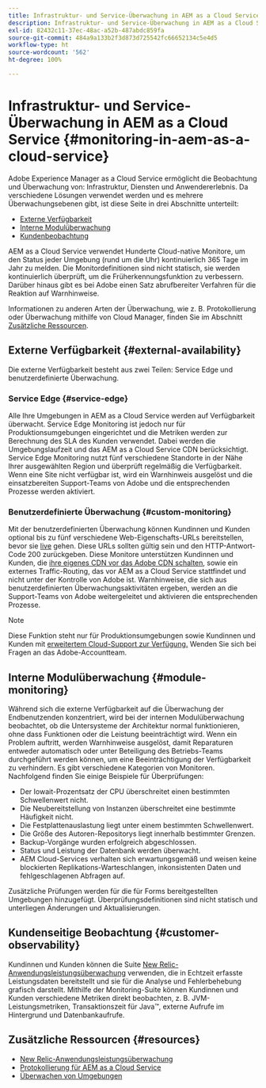 ```yaml
---
title: Infrastruktur- und Service-Überwachung in AEM as a Cloud Service
description: Infrastruktur- und Service-Überwachung in AEM as a Cloud Service
exl-id: 82432c11-37ec-48ac-a52b-487abdc859fa
source-git-commit: 484a9a133b2f3d873d725542fc66652134c5e4d5
workflow-type: ht
source-wordcount: '562'
ht-degree: 100%

---
```


# Infrastruktur- und Service-Überwachung in AEM as a Cloud Service {#monitoring-in-aem-as-a-cloud-service}

Adobe Experience Manager as a Cloud Service ermöglicht die Beobachtung und Überwachung von: Infrastruktur, Diensten und Anwendererlebnis. Da verschiedene Lösungen verwendet werden und es mehrere Überwachungsebenen gibt, ist diese Seite in drei Abschnitte unterteilt:

* [Externe Verfügbarkeit](#external-availability)
* [Interne Modulüberwachung](#module-monitoring)
* [Kundenbeobachtung](#customer-observability)

AEM as a Cloud Service verwendet Hunderte Cloud-native Monitore, um den Status jeder Umgebung (rund um die Uhr) kontinuierlich 365 Tage im Jahr zu melden. Die Monitordefinitionen sind nicht statisch, sie werden kontinuierlich überprüft, um die Früherkennungsfunktion zu verbessern. Darüber hinaus gibt es bei Adobe einen Satz abrufbereiter Verfahren für die Reaktion auf Warnhinweise.

Informationen zu anderen Arten der Überwachung, wie z. B. Protokollierung oder Überwachung mithilfe von Cloud Manager, finden Sie im Abschnitt [Zusätzliche Ressourcen](#resources).

## Externe Verfügbarkeit {#external-availability}

Die externe Verfügbarkeit besteht aus zwei Teilen: Service Edge und benutzerdefinierte Überwachung.

### Service Edge {#service-edge}

Alle Ihre Umgebungen in AEM as a Cloud Service werden auf Verfügbarkeit überwacht. Service Edge Monitoring ist jedoch nur für Produktionsumgebungen eingerichtet und die Metriken werden zur Berechnung des SLA des Kunden verwendet. Dabei werden die Umgebungslaufzeit und das AEM as a Cloud Service CDN berücksichtigt. Service Edge Monitoring nutzt fünf verschiedene Standorte in der Nähe Ihrer ausgewählten Region und überprüft regelmäßig die Verfügbarkeit. Wenn eine Site nicht verfügbar ist, wird ein Warnhinweis ausgelöst und die einsatzbereiten Support-Teams von Adobe und die entsprechenden Prozesse werden aktiviert.

### Benutzerdefinierte Überwachung {#custom-monitoring}

Mit der benutzerdefinierten Überwachung können Kundinnen und Kunden optional bis zu fünf verschiedene Web-Eigenschafts-URLs bereitstellen, bevor sie [live](/help/journey-migration/go-live.md) gehen. Diese URLs sollten gültig sein und den HTTP-Antwort-Code 200 zurückgeben. Diese Monitore unterstützen Kundinnen und Kunden, die [ihre eigenes CDN vor das Adobe CDN schalten](/help/implementing/dispatcher/cdn.md#point-to-point-CDN), sowie ein externes Traffic-Routing, das vor AEM as a Cloud Service stattfindet und nicht unter der Kontrolle von Adobe ist. Warnhinweise, die sich aus benutzerdefinierten Überwachungsaktivitäten ergeben, werden an die Support-Teams von Adobe weitergeleitet und aktivieren die entsprechenden Prozesse.

>[!NOTE]
>
> Diese Funktion steht nur für Produktionsumgebungen sowie Kundinnen und Kunden mit [erweitertem Cloud-Support zur Verfügung.](https://experienceleague.adobe.com/docs/support-resources/data-sheets/overview.html?lang=de#support-add-ons) Wenden Sie sich bei Fragen an das Adobe-Accountteam.

## Interne Modulüberwachung {#module-monitoring}

Während sich die externe Verfügbarkeit auf die Überwachung der Endbenutzenden konzentriert, wird bei der internen Modulüberwachung beobachtet, ob die Untersysteme der Architektur normal funktionieren, ohne dass Funktionen oder die Leistung beeinträchtigt wird. Wenn ein Problem auftritt, werden Warnhinweise ausgelöst, damit Reparaturen entweder automatisch oder unter Beteiligung des Betriebs-Teams durchgeführt werden können, um eine Beeinträchtigung der Verfügbarkeit zu verhindern. Es gibt verschiedene Kategorien von Monitoren. Nachfolgend finden Sie einige Beispiele für Überprüfungen:

* Der Iowait-Prozentsatz der CPU überschreitet einen bestimmten Schwellenwert nicht.
* Die Neubereitstellung von Instanzen überschreitet eine bestimmte Häufigkeit nicht.
* Die Festplattenauslastung liegt unter einem bestimmten Schwellenwert.
* Die Größe des Autoren-Repositorys liegt innerhalb bestimmter Grenzen.
* Backup-Vorgänge wurden erfolgreich abgeschlossen.
* Status und Leistung der Datenbank werden überwacht.
* AEM Cloud-Services verhalten sich erwartungsgemäß und weisen keine blockierten Replikations-Warteschlangen, inkonsistenten Daten und fehlgeschlagenen Abfragen auf.

Zusätzliche Prüfungen werden für die für Forms bereitgestellten Umgebungen hinzugefügt. Überprüfungsdefinitionen sind nicht statisch und unterliegen Änderungen und Aktualisierungen.

## Kundenseitige Beobachtung {#customer-observability}

Kundinnen und Kunden können die Suite [New Relic-Anwendungsleistungsüberwachung](https://experienceleague.adobe.com/docs/experience-manager-cloud-service/content/implementing/using-cloud-manager/user-access-new-relic.html?lang=de) verwenden, die in Echtzeit erfasste Leistungsdaten bereitstellt und sie für die Analyse und Fehlerbehebung grafisch darstellt. Mithilfe der Monitoring-Suite können Kundinnen und Kunden verschiedene Metriken direkt beobachten, z. B. JVM-Leistungsmetriken, Transaktionszeit für Java™, externe Aufrufe im Hintergrund und Datenbankaufrufe.

## Zusätzliche Ressourcen {#resources}

* [New Relic-Anwendungsleistungsüberwachung](https://experienceleague.adobe.com/docs/experience-manager-cloud-service/content/implementing/using-cloud-manager/user-access-new-relic.html?lang=de)
* [Protokollierung für AEM as a Cloud Service](https://experienceleague.adobe.com/docs/experience-manager-cloud-service/content/implementing/developing/logging.html?lang=de)
* [Überwachen von Umgebungen](https://experienceleague.adobe.com/docs/experience-manager-cloud-manager/content/using/monitoring-environments.html?lang=de)
